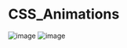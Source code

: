 # CSS_Animations

![image](https://user-images.githubusercontent.com/97080055/198884933-8fc45c08-f73b-4f54-b879-2601e6272192.png)
![image](https://user-images.githubusercontent.com/97080055/198884951-310882a4-3914-4a24-b297-73f6a269efd8.png)
